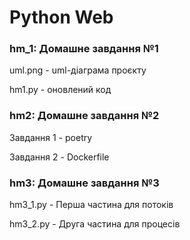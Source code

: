 # Python Web

### hm_1: Домашне завдання №1 

uml.png - uml-діаграма проєкту

hm1.py - оновлений код


### hm2: Домашне завдання №2 

Завдання 1 - poetry

Завдання 2 - Dockerfile


### hm3: Домашне завдання №3

hm3_1.py - Перша частина для потоків

hm3_2.py - Друга частина для процесів
